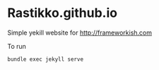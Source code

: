 # Rastikko.github.io

Simple yekill website for http://frameworkish.com

To run

```sh
bundle exec jekyll serve
```
